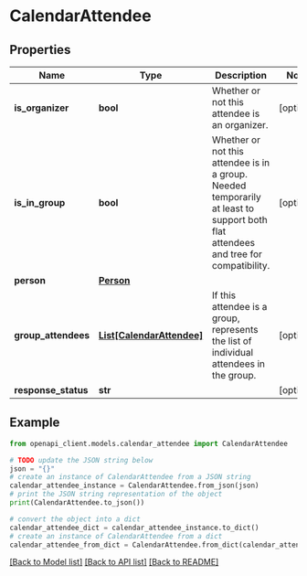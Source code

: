 # CalendarAttendee


## Properties

Name | Type | Description | Notes
------------ | ------------- | ------------- | -------------
**is_organizer** | **bool** | Whether or not this attendee is an organizer. | [optional] 
**is_in_group** | **bool** | Whether or not this attendee is in a group. Needed temporarily at least to support both flat attendees and tree for compatibility. | [optional] 
**person** | [**Person**](Person.md) |  | 
**group_attendees** | [**List[CalendarAttendee]**](CalendarAttendee.md) | If this attendee is a group, represents the list of individual attendees in the group. | [optional] 
**response_status** | **str** |  | [optional] 

## Example

```python
from openapi_client.models.calendar_attendee import CalendarAttendee

# TODO update the JSON string below
json = "{}"
# create an instance of CalendarAttendee from a JSON string
calendar_attendee_instance = CalendarAttendee.from_json(json)
# print the JSON string representation of the object
print(CalendarAttendee.to_json())

# convert the object into a dict
calendar_attendee_dict = calendar_attendee_instance.to_dict()
# create an instance of CalendarAttendee from a dict
calendar_attendee_from_dict = CalendarAttendee.from_dict(calendar_attendee_dict)
```
[[Back to Model list]](../README.md#documentation-for-models) [[Back to API list]](../README.md#documentation-for-api-endpoints) [[Back to README]](../README.md)


